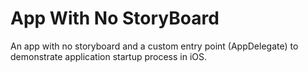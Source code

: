 # App With No StoryBoard
An app with no storyboard and a custom entry point (AppDelegate) to demonstrate application startup process in iOS.
